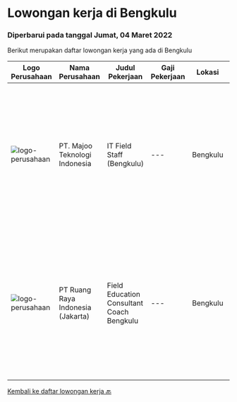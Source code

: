 
  # Lowongan kerja di Bengkulu

  ### Diperbarui pada tanggal Jumat, 04 Maret 2022

  Berikut merupakan daftar lowongan kerja yang ada di Bengkulu

  |Logo Perusahaan | Nama Perusahaan | Judul Pekerjaan | Gaji Pekerjaan | Lokasi | Deskripsi | Tanggal diunggah | Pranala |
  | -------------- | --------------- | --------------- | --------- | --------- | -------------- | ------- | ----------- |
  |![logo-perusahaan](https://image-service-cdn.seek.com.au/2a2c8a948d223cf92abbc34c9b4e6cee325386db/ee4dce1061f3f616224767ad58cb2fc751b8d2dc)|PT. Majoo Teknologi Indonesia|IT Field Staff (Bengkulu)|---|Bengkulu|Deskripsi Pekerjaan: Melakukan instalasi beserta pengaturan software dan hardware majoo. Memberikan edukasi (training) kepada staff / manager/ owner...|Rabu, 16 Februari 2022|https://www.jobstreet.co.id/id/job/it-field-staff-bengkulu-3782403?token=0~6013752e-1584-4e0e-a7c8-9aeaa5cc6b10&sectionRank=1&jobId=jobstreet-id-job-3782403|
|![logo-perusahaan](https://image-service-cdn.seek.com.au/7eee59ea5934120f389dd02961ddcb6b62946481/ee4dce1061f3f616224767ad58cb2fc751b8d2dc)|PT Ruang Raya Indonesia (Jakarta)|Field Education Consultant Coach Bengkulu|---|Bengkulu|Ruangguru is a tech-enabled education company that provides a one-stop learning experience for students to have better access to quality content and...|Jumat, 25 Februari 2022|https://www.jobstreet.co.id/id/job/field-education-consultant-coach-bengkulu-1030728094?token=0~6013752e-1584-4e0e-a7c8-9aeaa5cc6b10&sectionRank=2&jobId=jobstreet-id-job-1030728094|


  [Kembali ke daftar lowongan kerja 🔙](../README.md#daftar-lowongan-kerja)
  